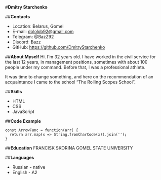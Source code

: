 #**Dmitry Starchenko**

##**Contacts**
* Location: Belarus, Gomel
* E-mail: dololob92@gmail.com
* Telegram: @BazZ92
* Discord: Bazz
* GitHub: https://github.com/DmitryStarchenko 

##**About Myself**
Hi. I'm 32 years old. I have worked in the civil service for the last 12 years, in management positions, sometimes with about 100 people under my command. Before that, I was a professional athlete. 

It was time to change something, and here on the recommendation of an acquaintance I came to the school “The Rolling Scopes School”. 

##**Skills**
* HTML
* CSS
* JavaScript

##**Code Example**
```
const ArrowFunc = function(arr) {
  return arr.map(x => String.fromCharCode(x)).join(''); 
}
```

##**Education**
FRANCISK SKORINA GOMEL STATE UNIVERSITY

##**Languages**
* Russian - native
* English - A2